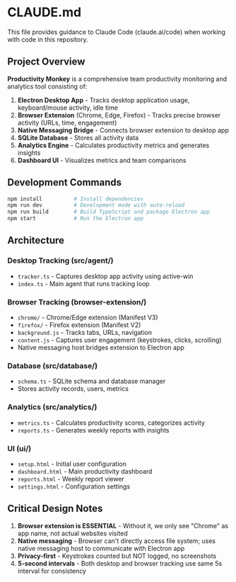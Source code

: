 # CLAUDE.md

This file provides guidance to Claude Code (claude.ai/code) when working with code in this repository.

## Project Overview

**Productivity Monkey** is a comprehensive team productivity monitoring and analytics tool consisting of:

1. **Electron Desktop App** - Tracks desktop application usage, keyboard/mouse activity, idle time
2. **Browser Extension** (Chrome, Edge, Firefox) - Tracks precise browser activity (URLs, time, engagement)
3. **Native Messaging Bridge** - Connects browser extension to desktop app
4. **SQLite Database** - Stores all activity data
5. **Analytics Engine** - Calculates productivity metrics and generates insights
6. **Dashboard UI** - Visualizes metrics and team comparisons

## Development Commands

```bash
npm install          # Install dependencies
npm run dev          # Development mode with auto-reload
npm run build        # Build TypeScript and package Electron app
npm start            # Run the Electron app
```

## Architecture

### Desktop Tracking (src/agent/)
- `tracker.ts` - Captures desktop app activity using active-win
- `index.ts` - Main agent that runs tracking loop

### Browser Tracking (browser-extension/)
- `chrome/` - Chrome/Edge extension (Manifest V3)
- `firefox/` - Firefox extension (Manifest V2)
- `background.js` - Tracks tabs, URLs, navigation
- `content.js` - Captures user engagement (keystrokes, clicks, scrolling)
- Native messaging host bridges extension to Electron app

### Database (src/database/)
- `schema.ts` - SQLite schema and database manager
- Stores activity records, users, metrics

### Analytics (src/analytics/)
- `metrics.ts` - Calculates productivity scores, categorizes activity
- `reports.ts` - Generates weekly reports with insights

### UI (ui/)
- `setup.html` - Initial user configuration
- `dashboard.html` - Main productivity dashboard
- `reports.html` - Weekly report viewer
- `settings.html` - Configuration settings

## Critical Design Notes

1. **Browser extension is ESSENTIAL** - Without it, we only see "Chrome" as app name, not actual websites visited
2. **Native messaging** - Browser can't directly access file system; uses native messaging host to communicate with Electron app
3. **Privacy-first** - Keystrokes counted but NOT logged, no screenshots
4. **5-second intervals** - Both desktop and browser tracking use same 5s interval for consistency
